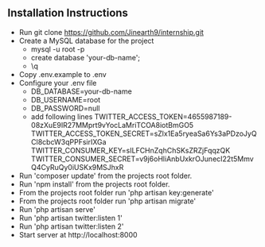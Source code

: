## Installation Instructions

- Run git clone https://github.com/Jinearth9/internship.git
- Create a MySQL database for the project
    - mysql -u root -p
    - create database 'your-db-name';
    - \q
- Copy .env.example to .env
- Configure your .env file
    - DB_DATABASE=your-db-name
    - DB_USERNAME=root
    - DB_PASSWORD=null
    - add following lines
        TWITTER_ACCESS_TOKEN=4655987189-08zXuE9IR27MMprt9vYocLaMriTCOA8iotBmGO5
        TWITTER_ACCESS_TOKEN_SECRET=sZlx1Ea5ryeaSa6Ys3aPDzoJyQCl8cbcW3qPPFsirIXGa
        TWITTER_CONSUMER_KEY=sILFCHnZqhChSKsZRZjFqqzQK
        TWITTER_CONSUMER_SECRET=v9j6oHliAnbUxkrOJunecI22t5MmvQ4CyRuQy0iUSKx9MSJhxR
- Run 'composer update' from the projects root folder.
- Run 'npm install' from the projects root folder.
- From the projects root folder run 'php artisan key:generate'
- From the projects root folder run 'php artisan migrate'
- Run 'php artisan serve'
- Run 'php artisan twitter:listen 1'
- Run 'php artisan twitter:listen 2'
- Start server at http://localhost:8000
